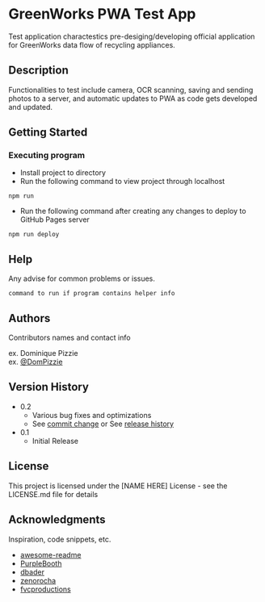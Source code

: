 # GreenWorks PWA Test App

Test application charactestics pre-desiging/developing official application for GreenWorks data flow of recycling appliances.

## Description

Functionalities to test include camera, OCR scanning, saving and sending photos to a server, and automatic updates to PWA as code gets developed and updated.

## Getting Started

### Executing program

* Install project to directory
* Run the following command to view project through localhost
```
npm run 
```
* Run the following command after creating any changes to deploy to GitHub Pages server
```
npm run deploy
```

## Help

Any advise for common problems or issues.
```
command to run if program contains helper info
```

## Authors

Contributors names and contact info

ex. Dominique Pizzie  
ex. [@DomPizzie](https://twitter.com/dompizzie)

## Version History

* 0.2
    * Various bug fixes and optimizations
    * See [commit change]() or See [release history]()
* 0.1
    * Initial Release

## License

This project is licensed under the [NAME HERE] License - see the LICENSE.md file for details

## Acknowledgments

Inspiration, code snippets, etc.
* [awesome-readme](https://github.com/matiassingers/awesome-readme)
* [PurpleBooth](https://gist.github.com/PurpleBooth/109311bb0361f32d87a2)
* [dbader](https://github.com/dbader/readme-template)
* [zenorocha](https://gist.github.com/zenorocha/4526327)
* [fvcproductions](https://gist.github.com/fvcproductions/1bfc2d4aecb01a834b46)
